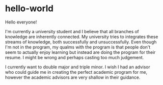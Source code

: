# hello-world

Hello everyone!

I'm currently a university student and I believe that all branches of knowledge are inherently connected. My university tries to integrates these streams of knowledge, both successfully and unsuccessfully. Even though I'm not in the program, my qualms with the program is that people don't seem to actually enjoy learning but instead are doing the program for their resume. I might be wrong and perhaps casting too much judgement. 

I currently want to double major and triple minor. I wish I had an advisor who could guide me in creating the perfect academic program for me, however the academic advisors are very shallow in their guidance. 

